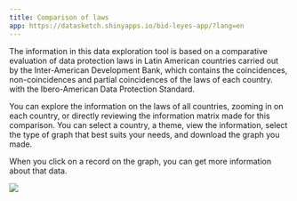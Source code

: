 ```yaml
---
title: Comparison of laws
app: https://datasketch.shinyapps.io/bid-leyes-app/?lang=en
---
```


The information in this data exploration tool is based on a comparative evaluation of data protection laws in Latin American countries carried out by the Inter-American Development Bank, which contains the coincidences, non-coincidences and partial coincidences of the laws of each country. with the Ibero-American Data Protection Standard.

You can explore the information on the laws of all countries, zooming in on each country, or directly reviewing the information matrix made for this comparison. You can select a country, a theme, view the information, select the type of graph that best suits your needs, and download the graph you made.

When you click on a record on the graph, you can get more information about that data.

![](images/app-comparativo-leyes.gif)
